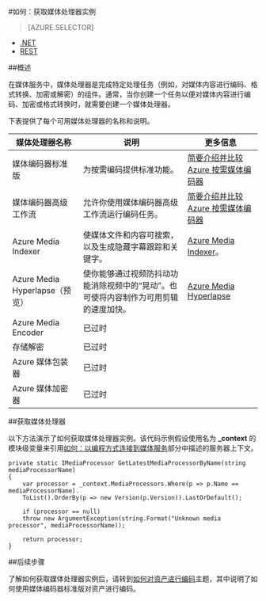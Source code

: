 <properties 
	pageTitle="如何创建媒体处理器 | Azure" 
	description="了解如何创建一个媒体处理器组件用来为 Azure 媒体服务编码、转换格式、加密或解密媒体内容。代码示例用 C# 编写且使用适用于 .NET 的媒体服务 SDK。" 
	services="media-services" 
	documentationCenter="" 
	authors="juliako" 
	manager="erikre" 
	editor=""/>  


<tags 
	ms.service="media-services" 
	ms.workload="media" 
	ms.tgt_pltfrm="na" 
	ms.devlang="na" 
	ms.topic="article" 
	ms.date="09/26/2016" 
	wacn.date="11/21/2016" 
	ms.author="juliako"/>



#如何：获取媒体处理器实例

> [AZURE.SELECTOR]
- [.NET](/documentation/articles/media-services-get-media-processor/)
- [REST](/documentation/articles/media-services-rest-get-media-processor/)


##概述

在媒体服务中，媒体处理器是完成特定处理任务（例如，对媒体内容进行编码、格式转换、加密或解密）的组件。通常，当你创建一个任务以便对媒体内容进行编码、加密或格式转换时，就需要创建一个媒体处理器。

下表提供了每个可用媒体处理器的名称和说明。

媒体处理器名称|说明|更多信息
---|---|---
媒体编码器标准版|为按需编码提供标准功能。 |[简要介绍并比较 Azure 按需媒体编码器](/documentation/articles/media-services-encode-asset/)
媒体编码器高级工作流|允许你使用媒体编码器高级工作流运行编码任务。|[简要介绍并比较 Azure 按需媒体编码器](/documentation/articles/media-services-encode-asset/)
Azure Media Indexer| 使媒体文件和内容可搜索，以及生成隐藏字幕跟踪和关键字。|[Azure Media Indexer](/documentation/articles/media-services-index-content/)。
Azure Media Hyperlapse（预览）|使你能够通过视频防抖动功能消除视频中的“晃动”。也可使将内容制作为可用剪辑的速度加快。|[Azure Media Hyperlapse](/documentation/articles/media-services-hyperlapse-content/)
Azure Media Encoder|已过时
存储解密| 已过时|
Azure 媒体包装器|已过时|
Azure 媒体加密器|已过时|

##获取媒体处理器

以下方法演示了如何获取媒体处理器实例。该代码示例假设使用名为 **_context** 的模块级变量来引用[如何：以编程方式连接到媒体服务](/documentation/articles/media-services-dotnet-connect-programmatically/)部分中描述的服务器上下文。

	private static IMediaProcessor GetLatestMediaProcessorByName(string mediaProcessorName)
	{
		var processor = _context.MediaProcessors.Where(p => p.Name == mediaProcessorName).
		ToList().OrderBy(p => new Version(p.Version)).LastOrDefault();
		
		if (processor == null)
		throw new ArgumentException(string.Format("Unknown media processor", mediaProcessorName));
		
		return processor;
	}



##后续步骤

了解如何获取媒体处理器实例后，请转到[如何对资产进行编码](/documentation/articles/media-services-dotnet-encode-with-media-encoder-standard/)主题，其中说明了如何使用媒体编码器标准版对资产进行编码。

<!---HONumber=Mooncake_1114_2016-->